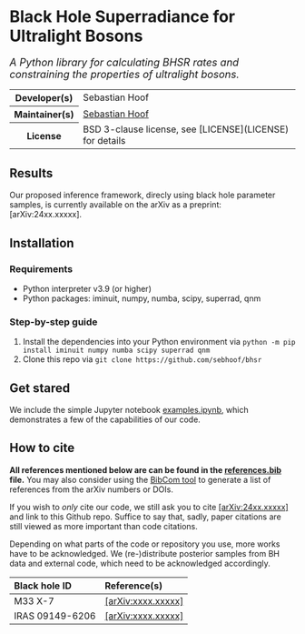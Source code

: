 # Black Hole Superradiance for Ultralight Bosons

<em><font size="4">A Python library for calculating BHSR rates and constraining the properties of ultralight bosons.</font></em>

<table>
   <tbody>
      <tr><th scope="row">Developer(s)</th><td>Sebastian Hoof</td></tr>
      <tr><th scope="row"> Maintainer(s)</th><td><a href = "mailto:s.hoof.physics@gmail.com">Sebastian Hoof</a></td></tr>
      <tr><th scope="row">License</th><td>BSD 3-clause license, see [LICENSE](LICENSE) for details</td></tr>
   </tbody>
</table>

## Results

Our proposed inference framework, direcly using black hole parameter samples, is currently available on the arXiv as a preprint: [arXiv:24xx.xxxxx].


## Installation


### Requirements

-  Python interpreter v3.9 (or higher)
-  Python packages: iminuit, numpy, numba, scipy, superrad, qnm

### Step-by-step guide

1. Install the dependencies into your Python environment via `python -m pip install iminuit numpy numba scipy superrad qnm`
2. Clone this repo via `git clone https://github.com/sebhoof/bhsr`


## Get stared
We include the simple Jupyter notebook [examples.ipynb](examples.ipynb), which demonstrates a few of the capabilities of our code.


## How to cite

**All references mentioned below are can be found in the [references.bib](references.bib) file.**
You may also consider using the [BibCom tool](https://github.com/sebhoof/bibcom) to generate a list of references from the arXiv numbers or DOIs.

If you wish to *only* cite our code, we still ask you to cite [[arXiv:24xx.xxxxx]](https://arxiv.org/abs/24xx.xxxxx) and link to this Github repo.
Suffice to say that, sadly, paper citations are still viewed as more important than code citations.

Depending on what parts of the code or repository you use, more works have to be acknowledged.
We (re-)distribute posterior samples from BH data and external code, which need to be acknowledged accordingly.

| Black hole ID | Reference(s) |
| :--- | :--- |
| M33 X-7 | [[arXiv:xxxx.xxxxx]](https://arxiv.org/abs/xxxx.xxxxx) |
| IRAS 09149-6206 | [[arXiv:xxxx.xxxxx]](https://arxiv.org/abs/xxxx.xxxxx) |